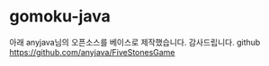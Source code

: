 # gomoku-java

아래 anyjava님의 오픈소스를 베이스로 제작했습니다. 감사드립니다.
github https://github.com/anyjava/FiveStonesGame
